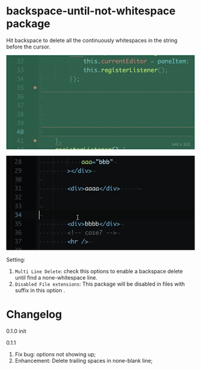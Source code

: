 # backspace-until-not-whitespace package

Hit backspace to delete all the continuously whitespaces in the string before the cursor.

![JS Demo](https://raw.githubusercontent.com/yubaoquan/yubaoquan.github.io/master/images/backspace-package-demo/js-demo.gif)

![HTML Demo](https://raw.githubusercontent.com/yubaoquan/yubaoquan.github.io/master/images/backspace-package-demo/html-demo.gif)

Setting:
1. `Multi Line Delete`: check this options to enable a backspace delete until find a none-whitespace line.
2. `Disabled File extensions`: This package will be disabled in files with suffix in this option .

# Changelog

0.1.0 init

0.1.1

1. Fix bug: options not showing up;
2. Enhancement: Delete trailing spaces in none-blank line;
